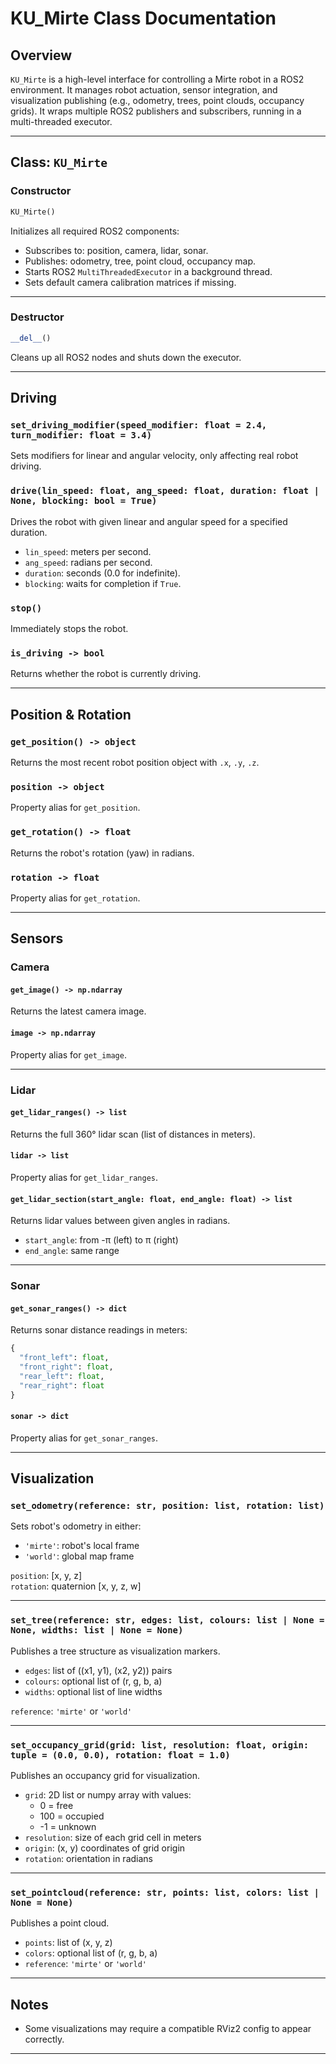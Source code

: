# KU_Mirte Class Documentation

## Overview

`KU_Mirte` is a high-level interface for controlling a Mirte robot in a ROS2 environment. It manages robot actuation, sensor integration, and visualization publishing (e.g., odometry, trees, point clouds, occupancy grids). It wraps multiple ROS2 publishers and subscribers, running in a multi-threaded executor.

---

## Class: `KU_Mirte`

### Constructor

```python
KU_Mirte()
```

Initializes all required ROS2 components:
- Subscribes to: position, camera, lidar, sonar.
- Publishes: odometry, tree, point cloud, occupancy map.
- Starts ROS2 `MultiThreadedExecutor` in a background thread.
- Sets default camera calibration matrices if missing.

---

### Destructor

```python
__del__()
```

Cleans up all ROS2 nodes and shuts down the executor.

---

## Driving

### `set_driving_modifier(speed_modifier: float = 2.4, turn_modifier: float = 3.4)`

Sets modifiers for linear and angular velocity, only affecting real robot driving.

### `drive(lin_speed: float, ang_speed: float, duration: float | None, blocking: bool = True)`

Drives the robot with given linear and angular speed for a specified duration.
- `lin_speed`: meters per second.
- `ang_speed`: radians per second.
- `duration`: seconds (0.0 for indefinite).
- `blocking`: waits for completion if `True`.

### `stop()`

Immediately stops the robot.

### `is_driving -> bool`

Returns whether the robot is currently driving.

---

## Position & Rotation

### `get_position() -> object`

Returns the most recent robot position object with `.x`, `.y`, `.z`.

### `position -> object`

Property alias for `get_position`.

### `get_rotation() -> float`

Returns the robot's rotation (yaw) in radians.

### `rotation -> float`

Property alias for `get_rotation`.

---

## Sensors

### Camera

#### `get_image() -> np.ndarray`

Returns the latest camera image.

#### `image -> np.ndarray`

Property alias for `get_image`.

---

### Lidar

#### `get_lidar_ranges() -> list`

Returns the full 360° lidar scan (list of distances in meters).

#### `lidar -> list`

Property alias for `get_lidar_ranges`.

#### `get_lidar_section(start_angle: float, end_angle: float) -> list`

Returns lidar values between given angles in radians.
- `start_angle`: from -π (left) to π (right)
- `end_angle`: same range

---

### Sonar

#### `get_sonar_ranges() -> dict`

Returns sonar distance readings in meters:
```python
{
  "front_left": float,
  "front_right": float,
  "rear_left": float,
  "rear_right": float
}
```

#### `sonar -> dict`

Property alias for `get_sonar_ranges`.

---

## Visualization

### `set_odometry(reference: str, position: list, rotation: list)`

Sets robot's odometry in either:
- `'mirte'`: robot's local frame
- `'world'`: global map frame

`position`: [x, y, z]  
`rotation`: quaternion [x, y, z, w]

---

### `set_tree(reference: str, edges: list, colours: list | None = None, widths: list | None = None)`

Publishes a tree structure as visualization markers.

- `edges`: list of ((x1, y1), (x2, y2)) pairs
- `colours`: optional list of (r, g, b, a)
- `widths`: optional list of line widths

`reference`: `'mirte'` or `'world'`

---

### `set_occupancy_grid(grid: list, resolution: float, origin: tuple = (0.0, 0.0), rotation: float = 1.0)`

Publishes an occupancy grid for visualization.

- `grid`: 2D list or numpy array with values:
  - 0 = free
  - 100 = occupied
  - -1 = unknown
- `resolution`: size of each grid cell in meters
- `origin`: (x, y) coordinates of grid origin
- `rotation`: orientation in radians

---

### `set_pointcloud(reference: str, points: list, colors: list | None = None)`

Publishes a point cloud.

- `points`: list of (x, y, z)
- `colors`: optional list of (r, g, b, a)
- `reference`: `'mirte'` or `'world'`

---

## Notes

- Some visualizations may require a compatible RViz2 config to appear correctly.

---
